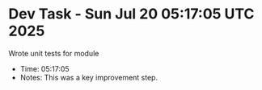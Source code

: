 # Dev Task - Sun Jul 20 05:17:05 UTC 2025
Wrote unit tests for module
- Time: 05:17:05
- Notes: This was a key improvement step.
